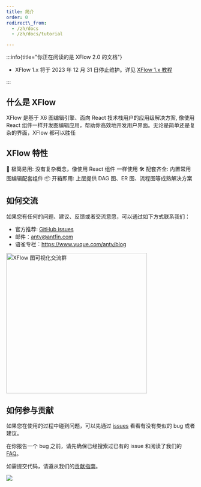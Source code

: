 ```yaml
---
title: 简介
order: 0
redirect\_from:
  - /zh/docs
  - /zh/docs/tutorial

---
```


:::info{title="你正在阅读的是 XFlow 2.0 的文档"}

- XFlow 1.x 将于 2023 年 12 月 31 日停止维护。详见 [XFlow 1.x 教程](https://xflow.antv.vision/zh-CN/docs/tutorial/intro/about)

:::

## 什么是 XFlow

XFlow 是基于 X6 图编辑引擎、面向 React 技术栈用户的应用级解决方案, 像使用 React 组件一样开发图编辑应用，帮助你高效地开发用户界面。无论是简单还是复杂的界面，XFlow 都可以胜任

## XFlow 特性

🚀  极简易用: 没有复杂概念，像使用 React 组件 一样使用
🛠️  配套齐全: 内置常用图编辑配套组件
📦  开箱即用: 上层提供 DAG 图、ER 图、流程图等成熟解决方案

## 如何交流

如果您有任何的问题、建议、反馈或者交流意愿，可以通过如下方式联系我们：

- 官方推荐: [GitHub issues](https://github.com/antvis/XFlow/issues/new/choose)
- 邮件：<antv@antfin.com>
- 语雀专栏：<https://www.yuque.com/antv/blog>

<a href="https://qr.dingtalk.com/action/joingroup?code=v1,k1,rOHuvgq5s0EHDktyyQJffDE3ZAmHnbB2e6iwn/w4BKs=&#x26;_dt_no_comment=1&#x26;origin=11" target="_blank" rel="noopener noreferrer">
  <img src="https://p3-juejin.byteimg.com/tos-cn-i-k3u1fbpfcp/f2b9da3884af4975b700cee222e180af~tplv-k3u1fbpfcp-jj-mark:0:0:0:0:q75.image#?w=772&#x26;h=1020&#x26;s=277761&#x26;e=png&#x26;b=fcfcfc" alt="XFlow 图可视化交流群" width="375">
</a>

## 如何参与贡献

如果您在使用的过程中碰到问题，可以先通过 [issues](https://github.com/antvis/x6/issues) 看看有没有类似的 bug 或者建议。

在你报告一个 bug 之前，请先确保已经搜索过已有的 issue 和阅读了我们的 [FAQ]("/xflow/faq")。

如需提交代码，请遵从我们的[贡献指南](https://github.com/antvis/X6/blob/master/CONTRIBUTING.zh-CN.md)。

<a href="https://github.com/antvis/xflow/graphs/contributors" target="_blank" rel="noopener noreferrer">
  <img src="https://p3-juejin.byteimg.com/tos-cn-i-k3u1fbpfcp/23f0aa70099845aa97ed270dd5415f00~tplv-k3u1fbpfcp-image.image#?w=890&#x26;h=212&#x26;s=709340&#x26;e=svg&#x26;a=1&#x26;b=e4dcda">
</a>
